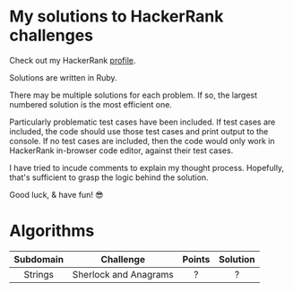 # My solutions to HackerRank challenges

Check out my HackerRank [profile](https://www.hackerrank.com/suman_vanan).

Solutions are written in Ruby.

There may be multiple solutions for each problem. If so, the largest numbered solution is the most efficient one.

Particularly problematic test cases have been included. 
If test cases are included, the code should use those test cases and print output to the console. 
If no test cases are included, then the code would only work in HackerRank in-browser code editor, against their test cases.

I have tried to incude comments to explain my thought process. Hopefully, that's sufficient to grasp the logic behind the solution.

Good luck, & have fun! :sunglasses:

# Algorithms

| Subdomain | Challenge             | Points | Solution |
| :-------: | :-------------------: | :----: | :------: |
| Strings   | Sherlock and Anagrams | ?      | ?        |

